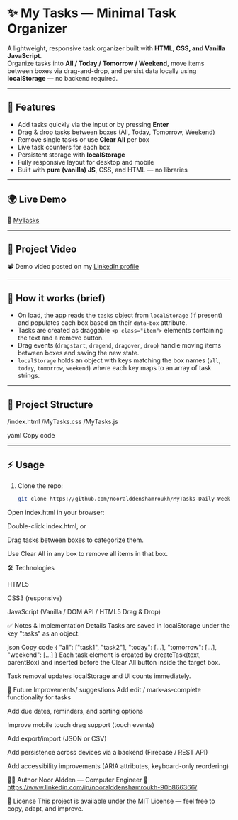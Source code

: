 # ✨ My Tasks — Minimal Task Organizer

A lightweight, responsive task organizer built with **HTML, CSS, and Vanilla JavaScript**.  
Organize tasks into **All / Today / Tomorrow / Weekend**, move items between boxes via drag-and-drop, and persist data locally using **localStorage** — no backend required.

---

## 🚀 Features
- Add tasks quickly via the input or by pressing **Enter**
- Drag & drop tasks between boxes (All, Today, Tomorrow, Weekend)
- Remove single tasks or use **Clear All** per box
- Live task counters for each box
- Persistent storage with **localStorage**
- Fully responsive layout for desktop and mobile
- Built with **pure (vanilla) JS**, CSS, and HTML — no libraries

---

## 🌍 Live Demo
🔗 [ MyTasks ](https://nooralddenshamroukh.github.io/MyTasks-Daily-Weekly-Task-Organizer/)

---
 
## 🎥 Project Video
📽️ Demo video posted on my [LinkedIn profile](https://www.linkedin.com/posts/nooralddenshamroukh-90b866366_excited-to-share-my-new-project-mytasks-activity-7376504165734412288-MtGD?utm_source=share&utm_medium=member_desktop&rcm=ACoAAFrlU5sB1U_BrxfGLTw8OtUqfvfvRR57zzM)

---

## 🧠 How it works (brief)
- On load, the app reads the `tasks` object from `localStorage` (if present) and populates each box based on their `data-box` attribute.  
- Tasks are created as draggable `<p class="item">` elements containing the text and a remove button.  
- Drag events (`dragstart`, `dragend`, `dragover`, `drop`) handle moving items between boxes and saving the new state.  
- `localStorage` holds an object with keys matching the box names (`all`, `today`, `tomorrow`, `weekend`) where each key maps to an array of task strings.

---

## 📂 Project Structure
/index.html
/MyTasks.css
/MyTasks.js

yaml
Copy code

---

## ⚡ Usage
1. Clone the repo:
   ```bash
   git clone https://github.com/nooralddenshamroukh/MyTasks-Daily-Weekly-Task-Organizer
Open index.html in your browser:

Double-click index.html, or


Drag tasks between boxes to categorize them.

Use Clear All in any box to remove all items in that box.

🛠 Technologies

HTML5

CSS3 (responsive)

JavaScript (Vanilla / DOM API / HTML5 Drag & Drop)

✅ Notes & Implementation Details
Tasks are saved in localStorage under the key "tasks" as an object:

json
Copy code
{
  "all": ["task1", "task2"],
  "today": [...],
  "tomorrow": [...],
  "weekend": [...]
}
Each task element is created by createTask(text, parentBox) and inserted before the Clear All button inside the target box.

Task removal updates localStorage and UI counts immediately.

📌 Future Improvements/ suggestions
Add edit / mark-as-complete functionality for tasks

Add due dates, reminders, and sorting options

Improve mobile touch drag support (touch events)

Add export/import (JSON or CSV)

Add persistence across devices via a backend (Firebase / REST API)

Add accessibility improvements (ARIA attributes, keyboard-only reordering)

👨‍💻 Author
Noor Aldden — Computer Engineer
🔗 https://www.linkedin.com/in/nooralddenshamroukh-90b866366/

📄 License
This project is available under the MIT License — feel free to copy, adapt, and improve.
